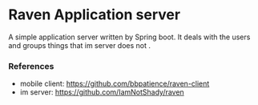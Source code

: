 # Raven Application server


A simple application server written by Spring boot. It deals with the users and groups things that im server does not .

### References
* mobile client:  https://github.com/bbpatience/raven-client
* im server:  https://github.com/IamNotShady/raven


